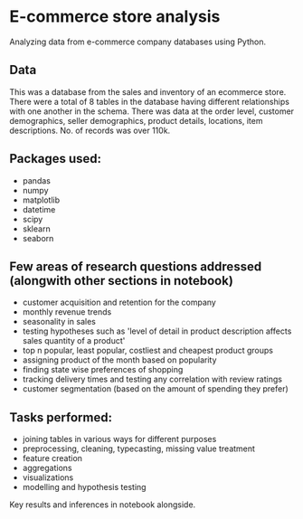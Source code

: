 # E-commerce store analysis

Analyzing data from e-commerce company databases using Python.

## Data
This was a database from the sales and inventory of an ecommerce store. There were a total of 8 tables in the database having different relationships with one another in the schema. There was data at the order level, customer demographics, seller demographics, product details, locations, item descriptions.    No. of records was over 110k.

## Packages used:
- pandas
- numpy
- matplotlib 
- datetime
- scipy
- sklearn
- seaborn

## Few areas of research questions addressed (alongwith other sections in notebook)
- customer acquisition and retention for the company
- monthly revenue trends
- seasonality in sales
- testing hypotheses such as 'level of detail in product description affects sales quantity of a product'
- top n popular, least popular, costliest and cheapest product groups
- assigning product of the month based on popularity
- finding state wise preferences of shopping
- tracking delivery times and testing any correlation with review ratings
- customer segmentation (based on the amount of spending they prefer)


## Tasks performed:
- joining tables in various ways for different purposes  
- preprocessing, cleaning, typecasting, missing value treatment
- feature creation
- aggregations
- visualizations
- modelling and hypothesis testing


  
Key results and inferences in notebook alongside.
